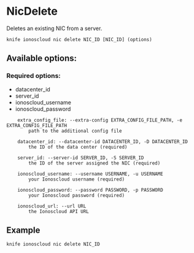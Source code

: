 # NicDelete

Deletes an existing NIC from a server.

```text
knife ionoscloud nic delete NIC_ID [NIC_ID] (options)
```

## Available options:

### Required options:

* datacenter\_id
* server\_id
* ionoscloud\_username
* ionoscloud\_password

```text
    extra_config_file: --extra-config EXTRA_CONFIG_FILE_PATH, -e EXTRA_CONFIG_FILE_PATH
        path to the additional config file

    datacenter_id: --datacenter-id DATACENTER_ID, -D DATACENTER_ID
        the ID of the data center (required)

    server_id: --server-id SERVER_ID, -S SERVER_ID
        the ID of the server assigned the NIC (required)

    ionoscloud_username: --username USERNAME, -u USERNAME
        your Ionoscloud username (required)

    ionoscloud_password: --password PASSWORD, -p PASSWORD
        your Ionoscloud password (required)

    ionoscloud_url: --url URL
        the Ionoscloud API URL

```
## Example

```text
knife ionoscloud nic delete NIC_ID 
```
